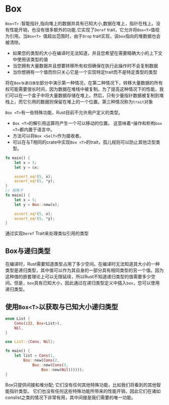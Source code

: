 # Box

`Box<T>` :智能指针,指向堆上的数据并具有已知大小,数据在堆上，指针在栈上。没有性能开销，也没有很多额外的功能.它实现了`Deref` trait，它允许将`Box<T>`值视为引用。当`Box<T> `值超出范围时，由于`Drop` trait实现，该`box`指向的堆数据也会被清除。

* 如果您的类型的大小在编译时无法知道，并且您希望在需要精确大小的上下文中使用该类型的值
* 当您拥有大量数据并且想要转移所有权但确保在执行此操作时不会复制数据
* 当你想拥有一个值而你只关心它是一个实现特定trait而不是特定类型的类型

将在`Box与递归类型`部分中演示第一种情况，在第二种情况下，转移大量数据的所有权可能需要很长时间，因为数据在堆栈中被复制。为了提高这种情况下的性能，我们可以在一个盒子中将大量数据存储在堆上。然后，只有少量指针数据被复制到堆栈上，而它引用的数据则保留在堆上的一个位置。第三种情况称为`trait`对象

`Box <T>`有一些特殊功能，Rust目前不允许用户定义的类型。

* `Box <T>`的解引用运算符产生一个可以移动的位置。 这意味着`*`操作和析构`box <T>`都内置于语言中。
* 方法可以将`Box <Self>`作为接收者。
* 可以在与T相同的crate中实现`Box <T>`的trait，孤儿规则可以防止其他泛型类型。

```rust
fn main() {
    let x = 5;
    let y = &x;

    assert_eq!(5, x);
    assert_eq!(5, *y);
}
// 相等于
fn main() {
    let x = 5;
    let y = Box::new(x);

    assert_eq!(5, x);
    assert_eq!(5, *y);
}
```

通过实现`Deref` Trait来处理类似引用的类型

## Box与递归类型

在编译时，Rust需要知道类型占用了多少空间。在编译时无法知道其大小的一种类型是递归类型，其中值可以作为其自身的一部分具有相同类型的另一个值。因为这种值的嵌套理论上可以无限延续，所以Rust不知道递归类型的值需要多少空间。但是，`box`具有已知大小，因此通过在递归类型定义中插入`box`，您可以使用递归类型。

## 使用`Box<T>`以获取与已知大小递归类型

```rust
enum List {
    Cons(i32, Box<List>),
    Nil,
}

use List::{Cons, Nil};

fn main() {
    let list = Cons(1,
        Box::new(Cons(2,
            Box::new(Cons(3,
                Box::new(Nil))))));
}
```

Box只提供间接和堆分配; 它们没有任何其他特殊功能，比如我们将看到的其他智能指针类型。 它们也没有任何这些特殊功能所带来的性能开销，因此它们在诸如conslist之类的情况下非常有用，其中间接是我们需要的唯一功能。